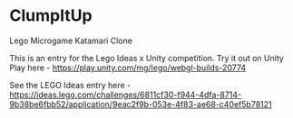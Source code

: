 # ClumpItUp

Lego Microgame Katamari Clone

This is an entry for the Lego Ideas x Unity competition. Try it out on Unity Play here - https://play.unity.com/mg/lego/webgl-builds-20774

See the LEGO Ideas entry here - https://ideas.lego.com/challenges/6811cf30-f944-4dfa-8714-9b38be6fbb52/application/9eac2f9b-053e-4f83-ae68-c40ef5b78121
